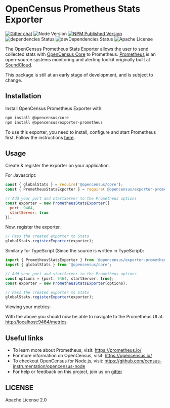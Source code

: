 # OpenCensus Prometheus Stats Exporter
[![Gitter chat][gitter-image]][gitter-url] ![Node Version][node-img] [![NPM Published Version][npm-img]][npm-url] ![dependencies Status][dependencies-status] ![devDependencies Status][devdependencies-status] ![Apache License][license-image]

The OpenCensus Prometheus Stats Exporter allows the user to send collected stats with [OpenCensus Core](https://github.com/census-instrumentation/opencensus-core) to Prometheus. [Prometheus](https://prometheus.io/) is an open-source systems monitoring and alerting
toolkit originally built at [SoundCloud](https://soundcloud.com/).

This package is still at an early stage of development, and is subject to change.

## Installation

Install OpenCensus Prometheus Exporter with:
```bash
npm install @opencensus/core
npm install @opencensus/exporter-prometheus
```

To use this exporter, you need to install, configure and start Prometheus first. Follow the
instructions [here](https://prometheus.io/docs/introduction/first_steps/).

## Usage

Create & register the exporter on your application.

For Javascript:
```javascript
const { globalStats } = require('@opencensus/core');
const { PrometheusStatsExporter } = require('@opencensus/exporter-prometheus');

// Add your port and startServer to the Prometheus options
const exporter = new PrometheusStatsExporter({
  port: 9464,
  startServer: true
});
```

Now, register the exporter.

```javascript
// Pass the created exporter to Stats
globalStats.registerExporter(exporter);
```

Similarly for TypeScript (Since the source is written in TypeScript):
```typescript
import { PrometheusStatsExporter } from '@opencensus/exporter-prometheus';
import { globalStats } from '@opencensus/core';

// Add your port and startServer to the Prometheus options
const options = {port: 9464, startServer: true};
const exporter = new PrometheusStatsExporter(options);

// Pass the created exporter to Stats
globalStats.registerExporter(exporter);
```

Viewing your metrics:

With the above you should now be able to navigate to the Prometheus UI at: <http://localhost:9464/metrics>

## Useful links
- To learn more about Prometheus, visit: <https://prometheus.io/>
- For more information on OpenCensus, visit: <https://opencensus.io/>
- To checkout OpenCensus for Node.js, visit: <https://github.com/census-instrumentation/opencensus-node>
- For help or feedback on this project, join us on [gitter](https://gitter.im/census-instrumentation/Lobby)

[gitter-image]: https://badges.gitter.im/census-instrumentation/lobby.svg
[gitter-url]: https://gitter.im/census-instrumentation/lobby?utm_source=badge&utm_medium=badge&utm_campaign=pr-badge&utm_content=badge
[npm-url]: https://www.npmjs.com/package/@opencensus/exporter-prometheus
[npm-img]: https://badge.fury.io/js/%40opencensus%2Fexporter-prometheus.svg
[node-img]: https://img.shields.io/node/v/@opencensus/exporter-prometheus.svg
[license-image]: https://img.shields.io/badge/license-Apache_2.0-green.svg?style=flat
[dependencies-status]: https://david-dm.org/census-instrumentation/opencensus-node/status.svg?path=packages/opencensus-exporter-prometheus
[devdependencies-status]:
https://david-dm.org/census-instrumentation/opencensus-node/dev-status.svg?path=packages/opencensus-exporter-prometheus

## LICENSE

Apache License 2.0
